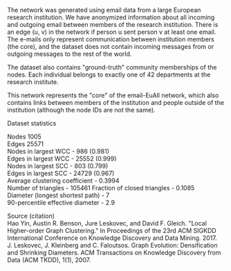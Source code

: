 The network was generated using email data from a large European research institution. We have anonymized information about all incoming and outgoing email between members of the research institution. There is an edge (u, v) in the network if person u sent person v at least one email. The e-mails only represent communication between institution members (the core), and the dataset does not contain incoming messages from or outgoing messages to the rest of the world.  

The dataset also contains "ground-truth" community memberships of the nodes. Each individual belongs to exactly one of 42 departments at the research institute.  

This network represents the "core" of the email-EuAll network, which also contains links between members of the institution and people outside of the institution (although the node IDs are not the same).  

Dataset statistics  

Nodes	1005  
Edges	25571  
Nodes in largest WCC - 986 (0.981)  
Edges in largest WCC - 25552 (0.999)  
Nodes in largest SCC - 803 (0.799)  
Edges in largest SCC - 24729 (0.967)  
Average clustering coefficient - 0.3994  
Number of triangles - 105461
Fraction of closed triangles - 0.1085  
Diameter (longest shortest path) - 7  
90-percentile effective diameter - 2.9  

Source (citation)  
Hao Yin, Austin R. Benson, Jure Leskovec, and David F. Gleich. "Local Higher-order Graph Clustering." In Proceedings of the 23rd ACM SIGKDD International Conference on Knowledge Discovery and Data Mining. 2017.  
J. Leskovec, J. Kleinberg and C. Faloutsos. Graph Evolution: Densification and Shrinking Diameters. ACM Transactions on Knowledge Discovery from Data (ACM TKDD), 1(1), 2007.
